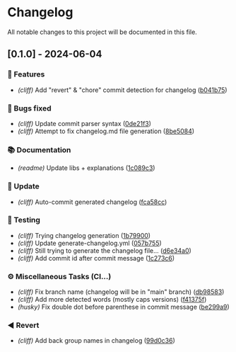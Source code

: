 # Changelog

All notable changes to this project will be documented in this file.

## [0.1.0] - 2024-06-04

### <!-- 0 -->🚀 Features

- *(cliff)* Add "revert" & "chore" commit detection for changelog ([b041b75](b041b75ee556bbb89d7f32b30568ffcafc9a2e8e))

### <!-- 1 -->🐛 Bugs fixed

- *(cliff)* Update commit parser syntax ([0de21f3](0de21f3e3a0b43f46cc90c9f1f45734136ea45e8))
- *(cliff)* Attempt to fix changelog.md file generation ([8be5084](8be5084af4301a887989a89ceedcd619a8829b4b))

### <!-- 3 -->📚 Documentation

- *(readme)* Update libs + explanations ([1c089c3](1c089c3d5b5fcfae033a0e1837e0bc8e1e7a1e0d))

### <!-- 6 -->🔨 Update

- *(cliff)* Auto-commit generated changelog ([fca58cc](fca58cc7e1ff7f4a07a8e1c40cbda1faae7b200c))

### <!-- 7 -->🧪 Testing

- *(cliff)* Trying changelog generation ([1b79900](1b79900cd9e9836dc32341f4df132bcb0ef8d2de))
- *(cliff)* Update generate-changelog.yml ([057b755](057b75589e4b478568dab2bae5c148aa8fd27df3))
- *(cliff)* Still trying to generate the changelog file... ([d6e34a0](d6e34a0d67140d17e56f4457363cd4b2971657f7))
- *(cliff)* Add commit id after commit message ([1c273c6](1c273c683836a529fb51f133081b8a330ad16a44))

### <!-- 8 -->⚙️ Miscellaneous Tasks (CI...)

- *(cliff)* Fix branch name (changelog will be in "main" branch) ([db98583](db985832a45896afedee750cc824f14d4d9d9bb2))
- *(cliff)* Add more detected words (mostly caps versions) ([f41375f](f41375fa187b06d38d89cd4da7a4dbea8188ed46))
- *(husky)* Fix double dot before parenthese in commit message ([be299a9](be299a9158280bde51ee60062e3e1e831895b0d9))

### <!-- 9 -->◀️ Revert

- *(cliff)* Add back group names in changelog ([99d0c36](99d0c363219c070f319e0017c9f19aa3f7fc7548))

<!-- generated by git-cliff -->
